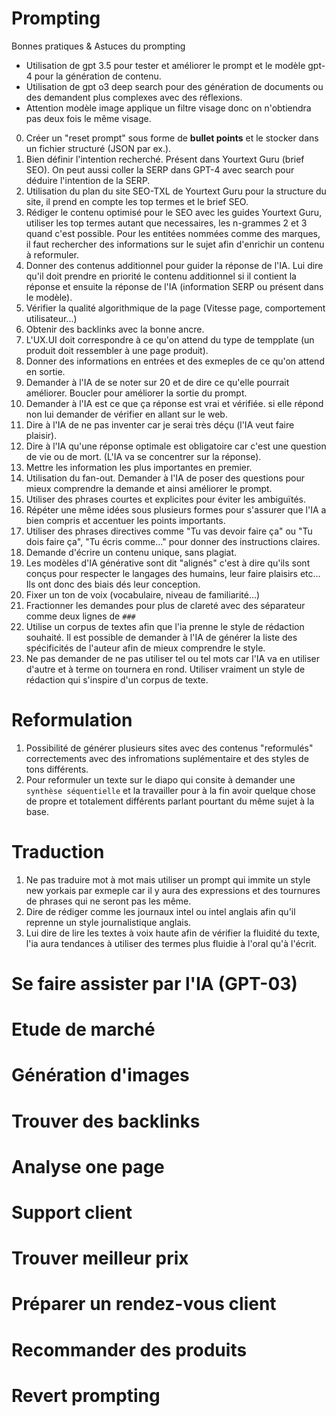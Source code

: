 # Prompting
Bonnes pratiques &amp; Astuces du prompting


* Utilisation de gpt 3.5 pour tester et améliorer le prompt et le modèle gpt-4  pour la génération de contenu.
* Utilisation de gpt o3 deep search pour des génération de documents ou des demandent plus complexes avec des réflexions.
* Attention modèle image applique un filtre visage donc on n'obtiendra pas deux fois le même visage.

0. Créer un "reset prompt" sous forme de **bullet points** et le stocker dans un fichier structuré (JSON par ex.).
1. Bien définir l'intention recherché. Présent dans Yourtext Guru (brief SEO). On peut aussi coller la SERP dans GPT-4 avec search pour déduire l'intention de la SERP.
2. Utilisation du plan du site SEO-TXL de Yourtext Guru pour la structure du site, il prend en compte les top termes et le brief SEO.
3. Rédiger le contenu optimisé pour le SEO avec les guides Yourtext Guru, utiliser les top termes autant que necessaires, les n-grammes 2 et 3 quand c'est possible. Pour les entitées nommées comme des marques, il faut rechercher des informations sur le sujet afin d'enrichir un contenu à reformuler.
4. Donner des contenus additionnel pour guider la réponse de l'IA. Lui dire qu'il doit prendre en priorité le contenu additionnel si il contient la réponse et ensuite la réponse de l'IA (information SERP ou présent dans le modèle).
5. Vérifier la qualité algorithmique de la page (Vitesse page, comportement utilisateur...)
6. Obtenir des backlinks avec la bonne ancre.
7. L'UX.UI doit correspondre à ce qu'on attend du type de tempplate (un produit doit ressembler à une page produit).
8. Donner des informations en entrées et des exmeples de ce qu'on attend en sortie.
9. Demander à l'IA de se noter sur 20 et de dire ce qu'elle pourrait améliorer. Boucler pour améliorer la sortie du prompt.
10. Demander à l'IA est ce que ça réponse est vrai et vérifiée. si elle répond non lui demander de vérifier en allant sur le web.
11. Dire à l'IA de ne pas inventer car je serai très déçu (l'IA veut faire plaisir).
12. Dire à l'IA qu'une réponse optimale est obligatoire car c'est une question de vie ou de mort. (L'IA va se concentrer sur la réponse).
13. Mettre les information les plus importantes en premier.
14. Utilisation du fan-out. Demander à l'IA de poser des questions pour mieux comprendre la demande et ainsi améliorer le prompt.
15. Utiliser des phrases courtes et explicites pour éviter les ambiguïtés.
16. Répéter une même idées sous plusieurs formes pour s'assurer que l'IA a bien compris et accentuer les points importants.
17. Utiliser des phrases directives comme "Tu vas devoir faire ça" ou "Tu dois faire ça", "Tu écris comme..." pour donner des instructions claires.
18. Demande d'écrire un contenu unique, sans plagiat.
19. Les modèles d'IA générative sont dit "alignés" c'est à dire qu'ils sont conçus pour respecter le langages des humains, leur faire plaisirs etc... Ils ont donc des biais dés leur conception.
20. Fixer un ton de voix (vocabulaire, niveau de familiarité...)
21. Fractionner les demandes pour plus de clareté avec des séparateur comme deux lignes de `###`
22. Utilise un corpus de textes afin que l'ia prenne le style de rédaction souhaité. Il est possible de demander à l'IA de générer la liste des spécificités de l'auteur afin de mieux comprendre le style.
23. Ne pas demander de ne pas utiliser tel ou tel mots car l'IA va en utiliser d'autre et à terme on tournera en rond. Utiliser vraiment un style de rédaction qui s'inspire d'un corpus de texte.


# Reformulation
1. Possibilité de générer plusieurs sites avec des contenus "reformulés" correctements avec des infromations suplémentaire et des styles de tons différents.
2. Pour reformuler un texte sur le diapo qui consite à demander une `synthèse séquentielle` et la travailler pour à la fin avoir quelque chose de propre et totalement différents parlant pourtant du même sujet à la base.


# Traduction
1. Ne pas traduire mot à mot mais utiliser un prompt qui immite un style new yorkais par exmeple car il y aura des expressions et des tournures de phrases qui ne seront pas les même.
2. Dire de rédiger comme les journaux intel ou intel anglais afin qu'il reprenne un style journalistique anglais.
3. Lui dire de lire les textes à voix haute afin de vérifier la fluidité du texte, l'ia aura tendances à utiliser des termes plus fluidie à l'oral qu'à l'écrit.

# Se faire assister par l'IA (GPT-03)
# Etude de marché
# Génération d'images
# Trouver des backlinks
# Analyse one page
# Support client
# Trouver meilleur prix
# Préparer un rendez-vous client
# Recommander des produits
# Revert prompting
